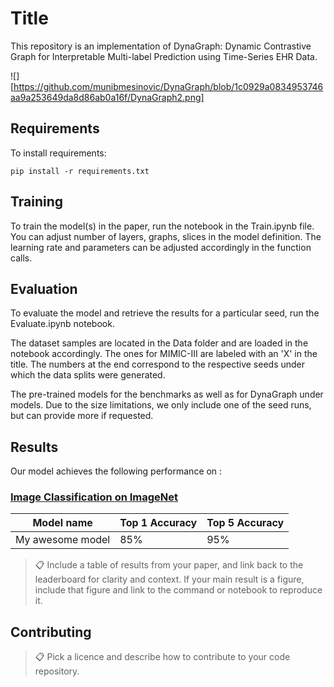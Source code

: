 # Title

This repository is an implementation of DynaGraph: Dynamic Contrastive Graph for Interpretable Multi-label Prediction using Time-Series EHR Data. 

![][https://github.com/munibmesinovic/DynaGraph/blob/1c0929a0834953746aa9a253649da8d86ab0a16f/DynaGraph2.png]

## Requirements

To install requirements:

```setup
pip install -r requirements.txt
```
## Training

To train the model(s) in the paper, run the notebook in the Train.ipynb file. You can adjust number of layers, graphs, slices in the model definition. The learning rate and parameters can be adjusted accordingly in the function calls.

## Evaluation

To evaluate the model and retrieve the results for a particular seed, run the Evaluate.ipynb notebook.

The dataset samples are located in the Data folder and are loaded in the notebook accordingly. The ones for MIMIC-III are labeled with an 'X' in the title. The numbers at the end correspond to the respective seeds under which the data splits were generated.

The pre-trained models for the benchmarks as well as for DynaGraph under models. Due to the size limitations, we only include one of the seed runs, but can provide more if requested.

## Results

Our model achieves the following performance on :

### [Image Classification on ImageNet](https://paperswithcode.com/sota/image-classification-on-imagenet)

| Model name         | Top 1 Accuracy  | Top 5 Accuracy |
| ------------------ |---------------- | -------------- |
| My awesome model   |     85%         |      95%       |

>📋  Include a table of results from your paper, and link back to the leaderboard for clarity and context. If your main result is a figure, include that figure and link to the command or notebook to reproduce it. 


## Contributing

>📋  Pick a licence and describe how to contribute to your code repository. 
